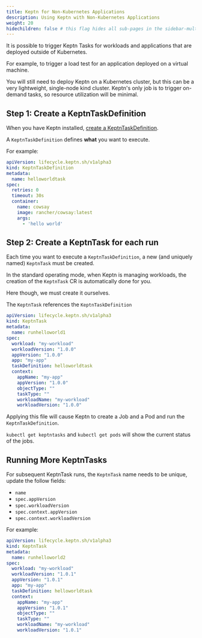 ```yaml
---
title: Keptn for Non-Kubernetes Applications
description: Using Keptn with Non-Kubernetes Applications
weight: 20
hidechildren: false # this flag hides all sub-pages in the sidebar-multicard.html
---
```


It is possible to trigger Keptn Tasks for workloads and applications that are deployed outside of Kubernetes.

For example, to trigger a load test for an application deployed on a virtual machine.

You will still need to deploy Keptn on a Kubernetes cluster, but this can be a very lightweight, single-node kind cluster.
Keptn's only job is to trigger on-demand tasks, so resource utilization will be minimal.

## Step 1: Create a KeptnTaskDefinition

When you have Keptn installed, [create a KeptnTaskDefinition](../implementing/tasks/).

A `KeptnTaskDefinition` defines **what** you want to execute.

For example:

```yaml
apiVersion: lifecycle.keptn.sh/v1alpha3
kind: KeptnTaskDefinition
metadata:
  name: helloworldtask
spec:
  retries: 0
  timeout: 30s
  container:
    name: cowsay
    image: rancher/cowsay:latest
    args:
      - 'hello world'
```

## Step 2: Create a KeptnTask for each run

Each time you want to execute a `KeptnTaskDefinition`, a new (and uniquely named) `KeptnTask` must be created.

In the standard operating mode, when Keptn is managing workloads, the creation of the `KeptnTask` CR is automatically done for you.

Here though, we must create it ourselves.

The `KeptnTask` references the `KeptnTaskDefinition` 

```yaml
apiVersion: lifecycle.keptn.sh/v1alpha3
kind: KeptnTask
metadata:
  name: runhelloworld1
spec:
  workload: "my-workload"
  workloadVersion: "1.0.0"
  appVersion: "1.0.0"
  app: "my-app"
  taskDefinition: helloworldtask
  context:
    appName: "my-app"
    appVersion: "1.0.0"
    objectType: ""
    taskType: ""
    workloadName: "my-workload"
    workloadVersion: "1.0.0"
```

Applying this file will cause Keptn to create a Job and a Pod and run the `KeptnTaskDefinition`.

`kubectl get keptntasks` and `kubectl get pods` will show the current status of the jobs.

## Running More KeptnTasks

For subsequent KeptnTask runs, the `KeptnTask` name needs to be unique, update the follow fields:

- `name`
- `spec.appVersion`
- `spec.workloadVersion`
- `spec.context.appVersion`
- `spec.context.workloadVersion`

For example:

```yaml
apiVersion: lifecycle.keptn.sh/v1alpha3
kind: KeptnTask
metadata:
  name: runhelloworld2
spec:
  workload: "my-workload"
  workloadVersion: "1.0.1"
  appVersion: "1.0.1"
  app: "my-app"
  taskDefinition: helloworldtask
  context:
    appName: "my-app"
    appVersion: "1.0.1"
    objectType: ""
    taskType: ""
    workloadName: "my-workload"
    workloadVersion: "1.0.1"
```